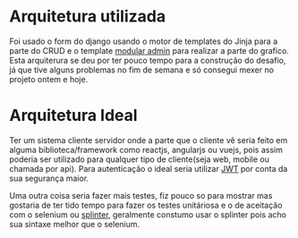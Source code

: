 # Arquitetura utilizada

Foi usado o form do django usando o motor de templates do Jinja para a parte do CRUD e o template [modular admin](https://github.com/modularcode/modular-admin-html) para realizar a parte do grafico. 
Esta arquiterura se deu por ter pouco tempo para a construção do desafio, já que tive alguns problemas no fim de semana e só consegui mexer no projeto ontem e hoje.

# Arquitetura Ideal

Ter um sistema cliente servidor onde a parte que o cliente vê seria feito em alguma biblioteca/framework como reactjs, angularjs ou vuejs, pois assim poderia ser utilizado para qualquer tipo de cliente(seja web, mobile ou chamada por api).
Para autenticação o ideal seria utilizar [JWT](https://jwt.io/) por conta da sua segurança maior.

Uma outra coisa seria fazer mais testes, fiz pouco so para mostrar mas gostaria de ter tido tempo para fazer os testes unitáriosa e o de aceitação com o selenium ou [splinter](https://github.com/cobrateam/splinter), geralmente constumo usar o splinter pois acho sua sintaxe melhor que o selenium.

